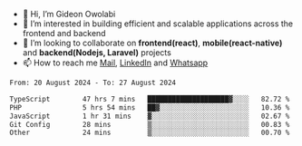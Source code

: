- 👋 Hi, I’m Gideon Owolabi
- 👀 I’m interested in building efficient and scalable applications across the frontend and backend
- 💞️ I’m looking to collaborate on <b>frontend(react)</b>, <b>mobile(react-native)</b> and <b>backend(Nodejs, Laravel)</b> projects
- 📫 How to reach me <a href="mailto:gideoniyin2021@gmail.com">Mail</a>, <a href="https://www.linkedin.com/in/gideon-owolabi-9b667a232/">LinkedIn</a> and <a href="https://wa.me/2348055377085">Whatsapp</a>

<!---
gude1/gude1 is a ✨ special ✨ repository because its `README.md` (this file) appears on your GitHub profile.
You can click the Preview link to take a look at your changes.
--->

<!--START_SECTION:waka-->

```txt
From: 20 August 2024 - To: 27 August 2024

TypeScript        47 hrs 7 mins   ████████████████████▓░░░░   82.72 %
PHP               5 hrs 54 mins   ██▓░░░░░░░░░░░░░░░░░░░░░░   10.36 %
JavaScript        1 hr 31 mins    ▓░░░░░░░░░░░░░░░░░░░░░░░░   02.67 %
Git Config        28 mins         ▒░░░░░░░░░░░░░░░░░░░░░░░░   00.83 %
Other             24 mins         ▒░░░░░░░░░░░░░░░░░░░░░░░░   00.70 %
```

<!--END_SECTION:waka-->
